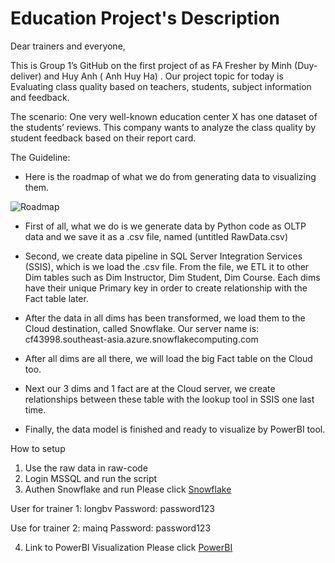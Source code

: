 # Education Project's Description

Dear trainers and everyone,

This is Group 1’s GitHub on the first project of as FA Fresher by Minh (Duy-deliver) and Huy Anh ( Anh Huy Ha) . Our project topic for today is Evaluating class quality based on teachers, students, subject information and feedback.

The scenario: One very well-known education center X has one dataset of the students’ reviews. This company wants to analyze the class quality by student feedback based on their report card.

The Guideline:
- Here is the roadmap of what we do from generating data to visualizing them.

![Roadmap](https://github.com/nhinguyen78/Project_Group1_education/blob/master/DataRoadMap.jpg)

- First of all, what we do is we generate data by Python code as OLTP data and we save it as a .csv file, named (untitled RawData.csv)

- Second, we create data pipeline in SQL Server Integration Services (SSIS), which is we load the .csv file. From the file, we ETL it to other Dim tables such as Dim Instructor, Dim Student, Dim Course. Each dims have their unique Primary key in order to create relationship with the Fact table later.

- After the data in all dims has been transformed, we load them to the Cloud destination, called Snowflake. Our server name is: cf43998.southeast-asia.azure.snowflakecomputing.com

- After all dims are all there, we will load the big Fact table on the Cloud too.

- Next our 3 dims and 1 fact are at the Cloud server, we create relationships between these table with the lookup tool in SSIS one last time.

- Finally, the data model is finished and ready to visualize by PowerBI tool.

How to setup
1. Use the raw data in raw-code
2. Login MSSQL and run the script
3. Authen Snowflake and run
Please click [Snowflake](https://cf43998.southeast-asia.azure.snowflakecomputing.com/console#/partner)

User for trainer 1: longbv
Password: password123

Use for trainer 2: mainq
Password: password123

4. Link to PowerBI Visualization
Please click [PowerBI](https://app.powerbi.com/links/sSEb4dRLaw?ctid=f01e930a-b52e-42b1-b70f-a8882b5d043b&pbi_source=linkShare)
